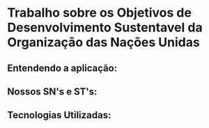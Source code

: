 # Trabalho sobre os Objetivos de Desenvolvimento Sustentavel da Organização das Nações Unidas

## Entendendo a aplicação:

## Nossos SN's e ST's:

## Tecnologias Utilizadas:

